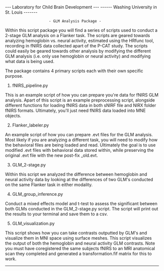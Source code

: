 
--- Laboratory for Child Brain Development ---
------ Washing University in St. Louis -------

                        - GLM Analysis Package -

Within this script package you will find a series of scripts used to conduct a 2-stage GLM analysis on a Flanker task. The scripts are geared towards analyzing hemoglobin vs. neural activity, estimated using the HRfunc tool, recording in fNIRS data collected apart of the P-CAT study. The scripts could easily be geared towards other analysis by modifying the different GLM analysis (i.e. only use hemoglobin or neural activity) and modifying what data is being used.

The package contains 4 primary scripts each with their own specific purpose.

1. fNIRS_pipeline.py

This is an example script of how you can prepare you're data for fNIRS GLM analysis. Apart of this script is an example preprocessing script, alongside different functions for loading fNIRS data in both sNIRF file and NIRX folder fNIRS formats. Ultimately, you'll just need fNIRS data loaded into MNE objects.

2. Flanker_labeler.py

An example script of how you can prepare .evt files for the GLM analysis. Most likely if you are analyzing a different task, you will need to modify how the behavioral files are being loaded and read. Ultimately the goal is to use modified .evt files with behavioral data stored within, while preserving the original .evt file with the new post-fix _old.evt.

3. GLM_2-stage.py

Within this script we analyzed the difference between hemoglobin and neural activity data by looking at the differences of two GLM's conducted on the same Flanker task in either modality.

4. GLM_group_inference.py

Conduct a mixed effects model and t-test to assess the significant between both GLMs conducted in the GLM_2-stage.py script. The script will print out the results to your terminal and save them to a csv.

5. GLM_visualization.py

This script shows how you can take contrasts outputted by GLM's and visualize them in MNI space using surface meshes. This script visualizes the output of both the hemoglobin and neural activity GLM contrasts. Note you must have coregistered the same subjects fNIRS to an MRI anatomical scan they completed and generated a transformation.fif matrix for this to work.


____________________________________________________________________________
